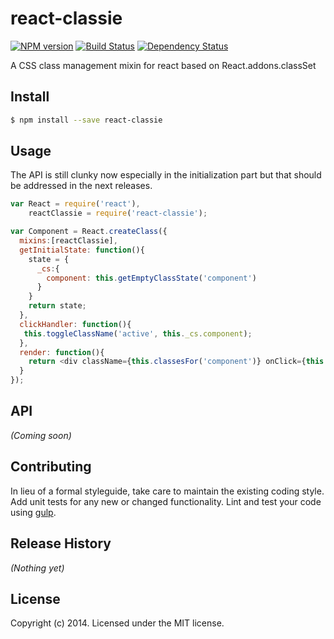 # react-classie 
[![NPM version][npm-image]][npm-url] [![Build Status][travis-image]][travis-url] [![Dependency Status][daviddm-url]][daviddm-image]

A CSS class management mixin for react based on React.addons.classSet


## Install

```bash
$ npm install --save react-classie
```


## Usage

The API is still clunky now especially in the initialization part but that should be addressed in the next releases.

```javascript
var React = require('react'),
    reactClassie = require('react-classie');

var Component = React.createClass({
  mixins:[reactClassie],
  getInitialState: function(){
    state = {
      _cs:{
        component: this.getEmptyClassState('component')
      }
    }
    return state;
  },
  clickHandler: function(){
   this.toggleClassName('active', this._cs.component);
  },
  render: function(){
    return <div className={this.classesFor('component')} onClick={this.clickHandler}/>
  }
});

```

## API

_(Coming soon)_


## Contributing

In lieu of a formal styleguide, take care to maintain the existing coding style. Add unit tests for any new or changed functionality. Lint and test your code using [gulp](http://gulpjs.com/).


## Release History

_(Nothing yet)_


## License

Copyright (c) 2014. Licensed under the MIT license.



[npm-url]: https://npmjs.org/package/react-classie
[npm-image]: https://badge.fury.io/js/react-classie.svg
[travis-url]: https://travis-ci.org/user/react-classie
[travis-image]: https://travis-ci.org/user/react-classie.svg?branch=master
[daviddm-url]: https://david-dm.org/user/react-classie.svg?theme=shields.io
[daviddm-image]: https://david-dm.org/user/react-classie

